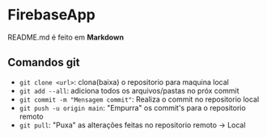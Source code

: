 # FirebaseApp
README.md é feito em **Markdown**
## Comandos git
- ``git clone <url>``: clona(baixa) o repositorio para maquina local
- ``git add --all``: adiciona todos os arquivos/pastas no próx commit
- ``git commit -m "Mensagem commit"``: Realiza o commit no repositorio local
- ``git push -u origin main``: "Empurra" os commit's para o repositorio remoto
- ``git pull``: "Puxa" as alterações feitas no repositorio remoto -> Local
